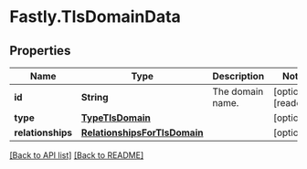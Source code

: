 # Fastly.TlsDomainData

## Properties

Name | Type | Description | Notes
------------ | ------------- | ------------- | -------------
**id** | **String** | The domain name. | [optional] [readonly] 
**type** | [**TypeTlsDomain**](TypeTlsDomain.md) |  | [optional] 
**relationships** | [**RelationshipsForTlsDomain**](RelationshipsForTlsDomain.md) |  | [optional] 



[[Back to API list]](../../README.md#endpoints) [[Back to README]](../../README.md)

